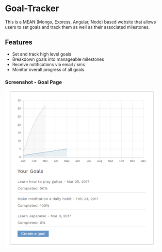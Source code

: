 # Goal-Tracker

This is a MEAN (Mongo, Express, Angular, Node) based website that allows users to set goals and track them as well as their associated milestones.

## Features
- Set and track high level goals
- Breakdown goals into manageable milestones
- Receive notifications via email / sms
- Monitor overall progress of all goals

### Screenshot - Goal Page
![screenshot](img/home_view1.png "Home View")
